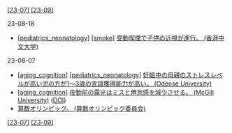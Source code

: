 [\[23-07\]](2307.md) [\[23-09\]](2309.md)

23-08-18
* [\[pediatrics_neonatology\]](pediatrics_neonatology.md) [\[smoke\]](smoke.md) [受動喫煙で子供の近視が進行。 (香港中文大学)](https://jamanetwork.com/journals/jamanetworkopen/fullarticle/2804781)

23-08-07
* [\[aging_cognition\]](aging_cognition.md) [\[pediatrics_neonatology\]](pediatrics_neonatology.md) [妊娠中の母親のストレスレベルが高い児の方が1～3歳の言語獲得能力が高い。 (Odense University)](https://www.ese-hormones.org/media/5223/press_release-fenger-dreyer-saturday-13-maydocx.pdf)
* [\[aging_cognition\]](aging_cognition.md) [夜勤前の露光はミスと倦怠感を減少させる。 (McGill University)](https://www.mcgill.ca/newsroom/channels/news/reducing-fatigue-and-errors-among-nurses-working-night-shifts-347527) ([DOI](https://doi.org/10.1016/j.sleh.2023.02.004))
* [算数オリンピック。 (算数オリンピック委員会)](https://www.sansu-olympic.gr.jp/)

[\[23-07\]](2307.md) [\[23-09\]](2309.md)
